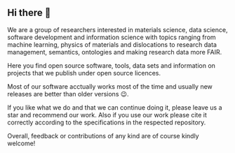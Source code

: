 ## Hi there 👋

We are a group of researchers interested in materials science, data science, software development and information science with topics ranging from machine learning, physics of materials and dislocations to research data management, semantics, ontologies and making research data more FAIR.

Here you find open source software, tools, data sets and information on projects that we publish under open source licences.

Most of our software acctually works most of the time and usually new releases are better than older versions :wink:.

If you like what we do and that we can continue doing it, please leave us a star and recommend our work. Also if you use our work please cite it correctly according to the specifications in the respected repository.

Overall, feedback or contributions of any kind are of course kindly welcome!
